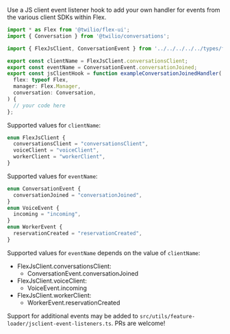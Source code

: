 Use a JS client event listener hook to add your own handler for events from the various client SDKs within Flex.

```ts
import * as Flex from '@twilio/flex-ui';
import { Conversation } from '@twilio/conversations';

import { FlexJsClient, ConversationEvent } from '../../../../../types/feature-loader';

export const clientName = FlexJsClient.conversationsClient;
export const eventName = ConversationEvent.conversationJoined;
export const jsClientHook = function exampleConversationJoinedHandler(
  flex: typeof Flex,
  manager: Flex.Manager,
  conversation: Conversation,
) {
  // your code here
};
```

Supported values for `clientName`:

```ts
enum FlexJsClient {
  conversationsClient = "conversationsClient",
  voiceClient = "voiceClient",
  workerClient = "workerClient",
}
```

Supported values for `eventName`:

```ts
enum ConversationEvent {
  conversationJoined = "conversationJoined",
}
enum VoiceEvent {
  incoming = "incoming",
}
enum WorkerEvent {
  reservationCreated = "reservationCreated",
}
```

Supported values for `eventName` depends on the value of `clientName`:

- FlexJsClient.conversationsClient:
  - ConversationEvent.conversationJoined
- FlexJsClient.voiceClient:
  - VoiceEvent.incoming
- FlexJsClient.workerClient:
  - WorkerEvent.reservationCreated

Support for additional events may be added to `src/utils/feature-loader/jsclient-event-listeners.ts`. PRs are welcome!